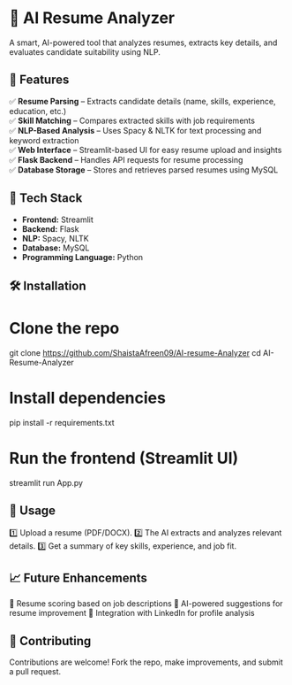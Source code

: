 # 🧠 AI Resume Analyzer  

A smart, AI-powered tool that analyzes resumes, extracts key details, and evaluates candidate suitability using NLP.  

## 🚀 Features  

✅ **Resume Parsing** – Extracts candidate details (name, skills, experience, education, etc.)  
✅ **Skill Matching** – Compares extracted skills with job requirements  
✅ **NLP-Based Analysis** – Uses Spacy & NLTK for text processing and keyword extraction  
✅ **Web Interface** – Streamlit-based UI for easy resume upload and insights  
✅ **Flask Backend** – Handles API requests for resume processing  
✅ **Database Storage** – Stores and retrieves parsed resumes using MySQL  

## 🔧 Tech Stack  

- **Frontend:** Streamlit  
- **Backend:** Flask  
- **NLP:** Spacy, NLTK  
- **Database:** MySQL  
- **Programming Language:** Python  

## 🛠 Installation  
# Clone the repo
git clone https://github.com/ShaistaAfreen09/AI-resume-Analyzer
cd AI-Resume-Analyzer

# Install dependencies
pip install -r requirements.txt

# Run the frontend (Streamlit UI)
streamlit run App.py

## 📌 Usage
1️⃣ Upload a resume (PDF/DOCX).
2️⃣ The AI extracts and analyzes relevant details.
3️⃣ Get a summary of key skills, experience, and job fit.

## 📈 Future Enhancements
🔹 Resume scoring based on job descriptions
🔹 AI-powered suggestions for resume improvement
🔹 Integration with LinkedIn for profile analysis

## 🤝 Contributing
Contributions are welcome! Fork the repo, make improvements, and submit a pull request.
